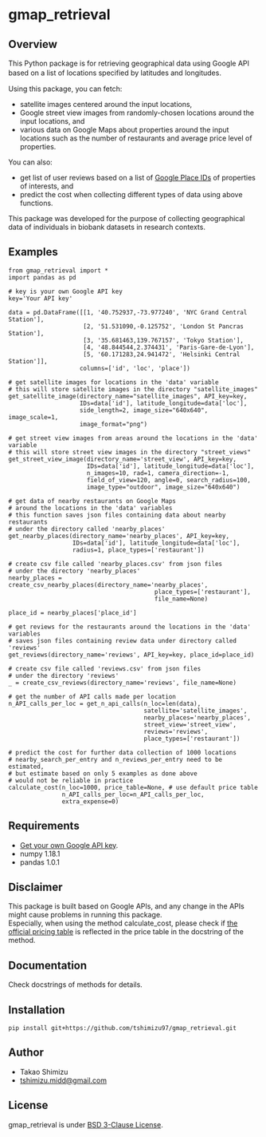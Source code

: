 # gmap_retrieval

## Overview
This Python package is for retrieving geographical data using Google API based on a list of locations specified by latitudes and longitudes.　

Using this package, you can fetch:
* satellite images centered around the input locations,
* Google street view images from randomly-chosen locations around the input locations, and
* various data on Google Maps about properties around the input locations such as the number of restaurants and average price level of properties.

You can also:
* get list of user reviews based on a list of [Google Place IDs](https://developers.google.com/places/place-id) of properties of interests, and
* predict the cost when collecting different types of data using above functions.

This package was developed for the purpose of collecting geographical data of individuals in biobank datasets in research contexts.  

## Examples
```
from gmap_retrieval import *
import pandas as pd

# key is your own Google API key
key='Your API key'

data = pd.DataFrame([[1, '40.752937,-73.977240', 'NYC Grand Central Station'],
                     [2, '51.531090,-0.125752', 'London St Pancras Station'],
                     [3, '35.681463,139.767157', 'Tokyo Station'],
                     [4, '48.844544,2.374431', 'Paris-Gare-de-Lyon'],
                     [5, '60.171283,24.941472', 'Helsinki Central Station']],
                    columns=['id', 'loc', 'place'])

# get satellite images for locations in the 'data' variable
# this will store satellite images in the directory "satellite_images"
get_satellite_image(directory_name="satellite_images", API_key=key,
                    IDs=data['id'], latitude_longitude=data['loc'],
                    side_length=2, image_size="640x640", image_scale=1,
                    image_format="png")

# get street view images from areas around the locations in the 'data' variable
# this will store street view images in the directory "street_views"
get_street_view_image(directory_name='street_view', API_key=key,
                      IDs=data['id'], latitude_longitude=data['loc'],
                      n_images=10, rad=1, camera_direction=-1,
                      field_of_view=120, angle=0, search_radius=100,
                      image_type="outdoor", image_size="640x640")

# get data of nearby restaurants on Google Maps
# around the locations in the 'data' variables
# this function saves json files containing data about nearby restaurants
# under the directory called 'nearby_places'
get_nearby_places(directory_name='nearby_places', API_key=key,
                  IDs=data['id'], latitude_longitude=data['loc'],
                  radius=1, place_types=['restaurant'])

# create csv file called 'nearby_places.csv' from json files
# under the directory 'nearby_places'
nearby_places = create_csv_nearby_places(directory_name='nearby_places',
                                         place_types=['restaurant'],
                                         file_name=None)

place_id = nearby_places['place_id']

# get reviews for the restaurants around the locations in the 'data' variables
# saves json files containing review data under directory called 'reviews'
get_reviews(directory_name='reviews', API_key=key, place_id=place_id)

# create csv file called 'reviews.csv' from json files
# under the directory 'reviews'
_ = create_csv_reviews(directory_name='reviews', file_name=None)

# get the number of API calls made per location
n_API_calls_per_loc = get_n_api_calls(n_loc=len(data),
                                      satellite='satellite_images',
                                      nearby_places='nearby_places',
                                      street_view='street_view',
                                      reviews='reviews',
                                      place_types=['restaurant'])

# predict the cost for further data collection of 1000 locations
# nearby_search_per_entry and n_reviews_per_entry need to be estimated,
# but estimate based on only 5 examples as done above
# would not be reliable in practice
calculate_cost(n_loc=1000, price_table=None, # use default price table
               n_API_calls_per_loc=n_API_calls_per_loc,
               extra_expense=0)
```


## Requirements
* [Get your own Google API key](https://developers.google.com/places/web-service/get-api-key).
* numpy 1.18.1
* pandas 1.0.1

## Disclaimer
This package is built based on Google APIs, and any change in the APIs might cause problems in running this package.  
Especially, when using the method calculate_cost, please check if [the official pricing table](https://cloud.google.com/maps-platform/pricing/sheet) is reflected in the price table in the docstring of the method.

## Documentation
Check docstrings of methods for details.

## Installation
`pip install git+https://github.com/tshimizu97/gmap_retrieval.git`

## Author
* Takao Shimizu  
* tshimizu.midd@gmail.com

## License
gmap_retrieval is under [BSD 3-Clause License](https://en.wikipedia.org/wiki/BSD_licenses#3-clause_license_(%22BSD_License_2.0%22,_%22Revised_BSD_License%22,_%22New_BSD_License%22,_or_%22Modified_BSD_License%22)).
